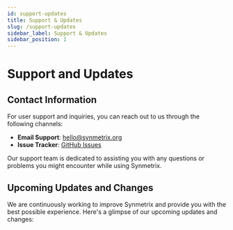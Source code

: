 ```yaml
---
id: support-updates
title: Support & Updates
slug: /support-updates
sidebar_label: Support & Updates
sidebar_position: 1
---
```


# Support and Updates

## Contact Information

For user support and inquiries, you can reach out to us through the following channels:

- **Email Support**: hello@synmetrix.org
- **Issue Tracker**: [GitHub Issues](https://github.com/mlcraft-io/mlcraft/issues)

Our support team is dedicated to assisting you with any questions or problems you might encounter while using Synmetrix.

## Upcoming Updates and Changes

We are continuously working to improve Synmetrix and provide you with the best possible experience. Here's a glimpse of our upcoming updates and changes:



